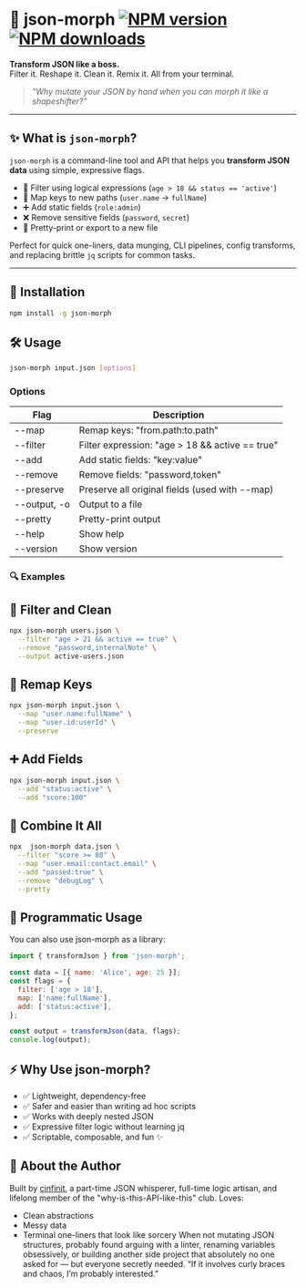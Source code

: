 # 🦎 json-morph [![NPM version](https://img.shields.io/npm/v/json-morph.svg?style=flat)](https://www.npmjs.com/package/json-morph) [![NPM downloads](https://img.shields.io/npm/dm/json-morph.svg?style=flat)](https://npmjs.org/package/json-morph) 


**Transform JSON like a boss.**  
Filter it. Reshape it. Clean it. Remix it. All from your terminal.

> _"Why mutate your JSON by hand when you can morph it like a shapeshifter?"_

---

## ✨ What is `json-morph`?

`json-morph` is a command-line tool and API that helps you **transform JSON data** using simple, expressive flags.

- 🧠 Filter using logical expressions (`age > 18 && status == 'active'`)
- 🔁 Map keys to new paths (`user.name` → `fullName`)
- ➕ Add static fields (`role:admin`)
- ❌ Remove sensitive fields (`password`, `secret`)
- 💅 Pretty-print or export to a new file

Perfect for quick one-liners, data munging, CLI pipelines, config transforms, and replacing brittle `jq` scripts for common tasks.

---

## 🚀 Installation

```bash
npm install -g json-morph
```

## 🛠️ Usage

```bash
json-morph input.json [options]
```

### Options

| Flag	| Description |
| --- | --- |
| --map	| Remap keys: "from.path:to.path" |
| --filter	| Filter expression: "age > 18 && active == true" |
| --add	| Add static fields: "key:value" |
| --remove	| Remove fields: "password,token" |
| --preserve	| Preserve all original fields (used with --map) |
| --output, -o	| Output to a file |
| --pretty	| Pretty-print output |
| --help	| Show help |
| --version	| Show version |

### 🔍 Examples

## 🧼 Filter and Clean

```bash
npx json-morph users.json \
  --filter "age > 21 && active == true" \
  --remove "password,internalNote" \
  --output active-users.json
```


## 🔄 Remap Keys

```bash
npx json-morph input.json \
  --map "user.name:fullName" \
  --map "user.id:userId" \
  --preserve
```

## ➕ Add Fields

```bash
npx json-morph input.json \
  --add "status:active" \
  --add "score:100"
```

## 🧪 Combine It All

```bash
npx  json-morph data.json \
  --filter "score >= 80" \
  --map "user.email:contact.email" \
  --add "passed:true" \
  --remove "debugLog" \
  --pretty
```

## 🧬 Programmatic Usage

You can also use json-morph as a library:

```javascript
import { transformJson } from 'json-morph';

const data = [{ name: 'Alice', age: 25 }];
const flags = {
  filter: ['age > 18'],
  map: ['name:fullName'],
  add: ['status:active'],
};

const output = transformJson(data, flags);
console.log(output);
```

## ⚡ Why Use json-morph?

* ✅ Lightweight, dependency-free
* ✅ Safer and easier than writing ad hoc scripts
* ✅ Works with deeply nested JSON
* ✅ Expressive filter logic without learning jq
* ✅ Scriptable, composable, and fun ✨


## 👤 About the Author
Built by [cinfinit](https://github.com/cinfinit), a part-time JSON whisperer, full-time logic artisan, and lifelong member of the "why-is-this-API-like-this" club.
Loves:
* Clean abstractions
* Messy data
* Terminal one-liners that look like sorcery
When not mutating JSON structures, probably found arguing with a linter, renaming variables obsessively, or building another side project that absolutely no one asked for — but everyone secretly needed.
“If it involves curly braces and chaos, I’m probably interested.”

